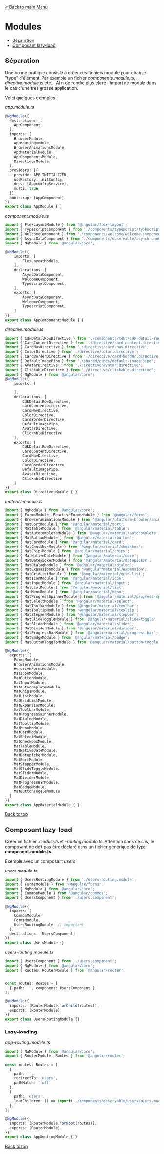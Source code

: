 [< Back to main Menu](https://github.com/gsoulie/angular-resources/blob/master/ng-sheet.md)    

# Modules

* [Séparation](#séparation)      
* [Composant lazy-load](#composant-lazy-load)      
      
## Séparation

Une bonne pratique consiste à créer des fichiers module pour chaque "type" d'élément. Par exemple un fichier *components.module.ts*, *directive.module.ts* etc... Afin de rendre plus claire l'import de module dans le cas d'une très grosse application.

Voici quelques exemples :

*app.module.ts*

````typescript
@NgModule({
  declarations: [
    AppComponent,
  ],
  imports: [
    BrowserModule,
    AppRoutingModule,
    BrowserAnimationsModule,
    AppMaterialModule,
    AppComponentsModule,
    DirectivesModule,
  ],
  providers: [{
    provide: APP_INITIALIZER,
    useFactory: initConfig,
    deps: [AppconfigService],
    multi: true
  }],
  bootstrap: [AppComponent]
})
export class AppModule { }
````

*component.module.ts*

````typescript
import { FlexLayoutModule } from '@angular/flex-layout';
import { TypescriptComponent } from './components/typescript/typescript.component';
import { WelcomeComponent } from './components/welcome/welcome.component';
import { AsyncDataComponent } from './components/observable/asynchronous/async-data/async-data.component';
import { NgModule } from '@angular/core';

@NgModule({
    imports: [
        FlexLayoutModule,
    ],
    declarations: [
        AsyncDataComponent,
        WelcomeComponent,
        TypescriptComponent,        
    ],
    exports: [
        AsyncDataComponent,
        WelcomeComponent,
        TypescriptComponent,
    ]
})
export class AppComponentsModule { }
````

*directive.module.ts*

````typescript
import { CdkDetailRowDirective } from './components/test/cdk-detail-row.directive';
import { CardContentDirective } from './directive/card-content.directive';
import { CardNavDirective } from './directive/card-nav.directive';
import { ColorDirective } from './directive/color.directive';
import { CardBorderDirective } from './directive/card-border.directive';
import { DefaultImagePipe } from './shared/pipes/default-image.pipe';
import { AvatarDirective } from './directive/avatar.directive';
import { ClickableDirective } from './directive/clickable.directive';
import { NgModule } from '@angular/core';
@NgModule({
    imports: [

    ],
    declarations: [
        CdkDetailRowDirective,
        CardContentDirective,
        CardNavDirective,
        ColorDirective,
        CardBorderDirective,
        DefaultImagePipe,
        AvatarDirective,
        ClickableDirective
    ],
    exports: [
        CdkDetailRowDirective,
        CardContentDirective,
        CardNavDirective,
        ColorDirective,
        CardBorderDirective,
        DefaultImagePipe,
        AvatarDirective,
        ClickableDirective
    ]
})
export class DirectivesModule { }
````

*material.mocule.ts*

````typescript
import { NgModule } from '@angular/core';
import { FormsModule, ReactiveFormsModule } from '@angular/forms';
import { BrowserAnimationsModule } from '@angular/platform-browser/animations';
import { MatSortModule } from '@angular/material/sort';
import { MatTableModule } from '@angular/material/table';
import { MatAutocompleteModule } from '@angular/material/autocomplete';
import { MatButtonModule } from '@angular/material/button';
import { MatCardModule } from '@angular/material/card';
import { MatCheckboxModule } from '@angular/material/checkbox';
import { MatChipsModule } from '@angular/material/chips';
import { MatNativeDateModule } from '@angular/material/core';
import { MatDatepickerModule } from '@angular/material/datepicker';
import { MatDialogModule } from '@angular/material/dialog';
import { MatExpansionModule } from '@angular/material/expansion';
import { MatGridListModule } from '@angular/material/grid-list';
import { MatIconModule } from '@angular/material/icon';
import { MatInputModule } from '@angular/material/input';
import { MatListModule } from '@angular/material/list';
import { MatMenuModule } from '@angular/material/menu';
import { MatProgressSpinnerModule } from '@angular/material/progress-spinner';
import { MatSelectModule } from '@angular/material/select';
import { MatToolbarModule } from '@angular/material/toolbar';
import { MatTooltipModule } from '@angular/material/tooltip';
import { MatStepperModule } from '@angular/material/stepper';
import { MatSlideToggleModule } from '@angular/material/slide-toggle'
import { MatSliderModule } from '@angular/material/slider';
import { MatDividerModule } from '@angular/material/divider';
import { MatProgressBarModule } from '@angular/material/progress-bar';
import { MatBadgeModule } from '@angular/material/badge';
import { MatButtonToggleModule } from '@angular/material/button-toggle';

@NgModule({
  exports: [
    FormsModule,
    BrowserAnimationsModule,
    ReactiveFormsModule,
    MatIconModule,
    MatButtonModule,
    MatInputModule,
    MatAutocompleteModule,
    MatChipsModule,
    MatListModule,
    MatGridListModule,
    MatExpansionModule,
    MatToolbarModule,
    MatProgressSpinnerModule,
    MatDialogModule,
    MatTooltipModule,
    MatMenuModule,
    MatCardModule,
    MatSelectModule,
    MatCheckboxModule,
    MatTableModule,
    MatNativeDateModule,
    MatDatepickerModule,
    MatSortModule,
    MatStepperModule,
    MatSlideToggleModule,
    MatSliderModule,
    MatDividerModule,
    MatProgressBarModule,
    MatBadgeModule,
    MatButtonToggleModule
  ]
})
export class AppMaterialModule { }

````

[Back to top](#modules)


## Composant lazy-load

Créer un fichier <nom-compo>*.module.ts* et <nom-compo>*-routing.module.ts*. Attention dans ce cas, le composant ne doit pas être déclaré dans un fichier générique de type **component.module.ts**

Exemple avec un composant *users*

*users.module.ts*

````typescript
import { UsersRoutingModule } from './users-routing.module';
import { FormsModule } from '@angular/forms';
import { NgModule } from '@angular/core';
import { CommonModule } from '@angular/common';
import { UsersComponent } from './users.component';

@NgModule({
  imports: [
    CommonModule,
    FormsModule,
    UsersRoutingModule  // important
  ],
  declarations: [UsersComponent]
})
export class UsersModule {}

````

*users-routing.module.ts*

````typescript
import { UsersComponent } from './users.component';
import { NgModule } from '@angular/core';
import { Routes, RouterModule } from '@angular/router';


const routes: Routes = [
  { path: '', component: UsersComponent }
];

@NgModule({
  imports: [RouterModule.forChild(routes)],
  exports: [RouterModule],
})
export class UsersRoutingModule {}
````

### Lazy-loading

*app-routing.module.ts*

````typescript
import { NgModule } from '@angular/core';
import { RouterModule, Routes } from '@angular/router';

const routes: Routes = [
  {
    path: '',
    redirectTo: 'users',
    pathMatch: 'full'
  },
  {
    path: 'users',
    loadChildren: () => import('./components/observable/users/users.module').then( m => m.UsersModule)
  },
];

@NgModule({
  imports: [RouterModule.forRoot(routes)],
  exports: [RouterModule]
})
export class AppRoutingModule { }
````
      
[Back to top](#modules)

